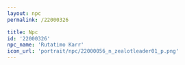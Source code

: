 ```yaml
---
layout: npc
permalink: /22000326

title: Npc
id: '22000326'
npc_name: 'Rutatimo Karr'
icon_url: 'portrait/npc/22000056_n_zealotleader01_p.png'
---
```

